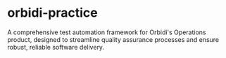 # orbidi-practice
A comprehensive test automation framework for Orbidi's Operations product, designed to streamline quality assurance processes and ensure robust, reliable software delivery.
